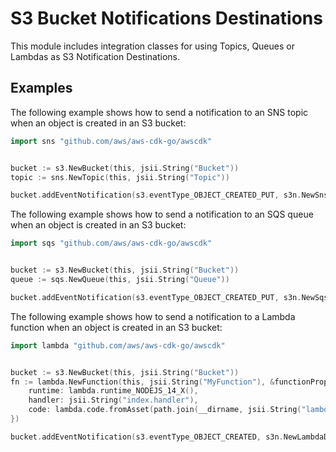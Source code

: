 # S3 Bucket Notifications Destinations

This module includes integration classes for using Topics, Queues or Lambdas
as S3 Notification Destinations.

## Examples

The following example shows how to send a notification to an SNS
topic when an object is created in an S3 bucket:

```go
import sns "github.com/aws/aws-cdk-go/awscdk"


bucket := s3.NewBucket(this, jsii.String("Bucket"))
topic := sns.NewTopic(this, jsii.String("Topic"))

bucket.addEventNotification(s3.eventType_OBJECT_CREATED_PUT, s3n.NewSnsDestination(topic))
```

The following example shows how to send a notification to an SQS queue
when an object is created in an S3 bucket:

```go
import sqs "github.com/aws/aws-cdk-go/awscdk"


bucket := s3.NewBucket(this, jsii.String("Bucket"))
queue := sqs.NewQueue(this, jsii.String("Queue"))

bucket.addEventNotification(s3.eventType_OBJECT_CREATED_PUT, s3n.NewSqsDestination(queue))
```

The following example shows how to send a notification to a Lambda function when an object is created in an S3 bucket:

```go
import lambda "github.com/aws/aws-cdk-go/awscdk"


bucket := s3.NewBucket(this, jsii.String("Bucket"))
fn := lambda.NewFunction(this, jsii.String("MyFunction"), &functionProps{
	runtime: lambda.runtime_NODEJS_14_X(),
	handler: jsii.String("index.handler"),
	code: lambda.code.fromAsset(path.join(__dirname, jsii.String("lambda-handler"))),
})

bucket.addEventNotification(s3.eventType_OBJECT_CREATED, s3n.NewLambdaDestination(fn))
```
